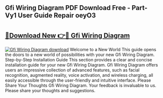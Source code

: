 ## Gfi Wiring Diagram PDF Download Free - Part-Vy1 User Guide Repair oeyO3

# <h2><a href="http://dfncbcl.blite.top/?on=Gfi+Wiring+Diagram">🔗Download New 👉🔴 Gfi Wiring Diagram</a></h2>

[![Gfi Wiring Diagram download](https://i.imgur.com/lujVjoI.png)](http://dfncbcl.blite.top/?on=Gfi+Wiring+Diagram)
Welcome to a New World This guide opens the doors to a new world of possibilities with your new Gfi Wiring Diagram. Step-by-Step Installation Guide This section provides a clear and concise installation guide for your new Gfi Wiring Diagram. Gfi Wiring Diagram offers users an impressive collection of advanced features, such as facial recognition, augmented reality, voice activation, and wireless charging, all easily accessible through the user-friendly and intuitive interface. Please Share Your Thoughts Gfi Wiring Diagram. Your feedback is invaluable to us. Please share your thoughts and suggestions.
